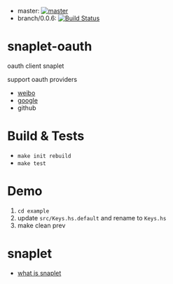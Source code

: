 

- master: [![master](https://secure.travis-ci.org/HaskellCNOrg/snaplet-oauth.png?branch=master)](http://travis-ci.org/HaskellCNOrg/snap-oauth)
- branch/0.0.6: [![Build Status](https://travis-ci.org/HaskellCNOrg/snaplet-oauth.png?branch=branch/0.0.6)](https://travis-ci.org/HaskellCNOrg/snaplet-oauth)

snaplet-oauth
=============

oauth client snaplet

support oauth providers

  - [weibo](http://weib.com)
  - [google](https://developers.google.com/accounts/docs/OAuth2WebServer)
  - github

Build & Tests
=============
  
  - `make init rebuild`
  - `make test`

Demo
=============

  1. `cd example`
  2. update `src/Keys.hs.default` and rename to `Keys.hs`
  3. make clean prev


snaplet
=============

- [what is snaplet]

[what is snaplet]: http://snapframework.com/docs/tutorials/snaplets-tutorial
